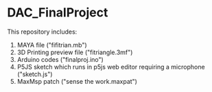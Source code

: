 # DAC_FinalProject

This repository includes: 
1. MAYA file ("fifitrian.mb")
2. 3D Printing preview file ("fitriangle.3mf")
3. Arduino codes ("finalproj.ino")
4. P5JS sketch which runs in p5js web editor requiring a microphone ("sketch.js")
5. MaxMsp patch ("sense the work.maxpat")
